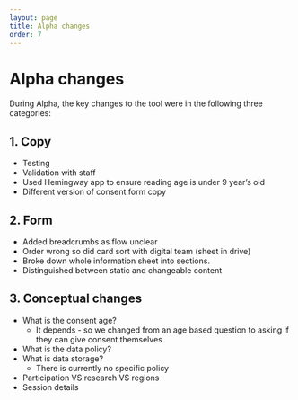 ```yaml
---
layout: page
title: Alpha changes
order: 7
---
```


# Alpha changes

During Alpha, the key changes to the tool were in the following three categories:  

## 1. Copy

* Testing
* Validation with staff
* Used Hemingway app to ensure reading age is under 9 year’s old
* Different version of consent form copy

## 2. Form

* Added breadcrumbs as flow unclear
* Order wrong so did card sort with digital team (sheet in drive)
* Broke down whole information sheet into sections. 
* Distinguished between static and changeable content

## 3. Conceptual changes

* What is the consent age?
    * It depends - so we changed from an age based question to asking if they can give consent themselves
* What is the data policy?
* What is data storage?
    * There is currently no specific policy
* Participation VS research VS regions 
* Session details
